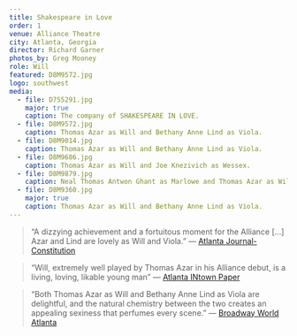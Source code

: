 ```yaml
---
title: Shakespeare in Love
order: 1
venue: Alliance Theatre
city: Atlanta, Georgia
director: Richard Garner
photos_by: Greg Mooney
role: Will
featured: D8M9572.jpg
logo: southwest
media:
  - file: D755291.jpg
    major: true
    caption: The company of SHAKESPEARE IN LOVE.
  - file: D8M9572.jpg
    caption: Thomas Azar as Will and Bethany Anne Lind as Viola.
  - file: D8M9014.jpg
    caption: Thomas Azar as Will and Bethany Anne Lind as Viola.
  - file: D8M9686.jpg
    caption: Thomas Azar as Will and Joe Knezivich as Wessex.
  - file: D8M9879.jpg
    caption: Neal Thomas Antwon Ghant as Marlowe and Thomas Azar as Will.
  - file: D8M9360.jpg
    major: true
    caption: Thomas Azar as Will and Bethany Anne Lind as Viola.
---
```


> “A dizzying achievement and a fortuitous moment for the Alliance […] Azar and Lind are lovely as Will and Viola.” — [Atlanta Journal-Constitution](http://www.myajc.com/entertainment/arts--theater/review-garner-delivers-delightful-shakespeare-love-for-alliance/7mE2EIDfjeatk5z8EyWCwN/)

> “Will, extremely well played by Thomas Azar in his Alliance debut, is a living, loving, likable young man” —
[Atlanta INtown Paper](http://atlantaintownpaper.com/2017/09/theatre-review-shakespeare-love-alliance/)

> “Both Thomas Azar as Will and Bethany Anne Lind as Viola are delightful, and the natural chemistry between the two creates an appealing sexiness that perfumes every scene.” — [Broadway World Atlanta](https://www.broadwayworld.com/atlanta/article/BWW-Review-SHAKESPEARE-IN-LOVE-at-Alliance-Theatre-20170915)
